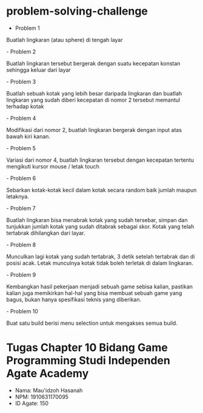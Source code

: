 # problem-solving-challenge
- Problem 1
<p>Buatlah lingkaran (atau sphere) di tengah layar</p>
- Problem 2
<p>Buatlah lingkaran tersebut bergerak dengan suatu kecepatan konstan sehingga keluar dari layar</p>
- Problem 3
<p>Buatlah sebuah kotak yang lebih besar daripada lingkaran dan buatlah lingkaran yang sudah diberi kecepatan di nomor 2 tersebut memantul terhadap kotak</p>
- Problem 4
<p>Modifikasi dari nomor 2, buatlah lingkaran bergerak dengan input atas bawah kiri kanan.</p>
- Problem 5
<p>Variasi dari nomor 4, buatlah lingkaran tersebut dengan kecepatan tertentu mengikuti kursor mouse / letak touch</p>
- Problem 6
<p>Sebarkan kotak-kotak kecil dalam kotak secara random baik jumlah maupun letaknya.</p>
- Problem 7
<p>Buatlah lingkaran bisa menabrak kotak yang sudah tersebar, simpan dan tunjukkan jumlah kotak yang sudah ditabrak sebagai skor. Kotak yang telah tertabrak dihilangkan dari layar.</p>
- Problem 8
<p>Munculkan lagi kotak yang sudah tertabrak, 3 detik setelah tertabrak dan di posisi acak. Letak munculnya kotak tidak boleh terletak di dalam lingkaran.</p>
- Problem 9
<p>Kembangkan hasil pekerjaan menjadi sebuah game sebisa kalian, pastikan kalian juga memikirkan hal-hal yang bisa membuat sebuah game yang bagus, bukan hanya spesifikasi teknis yang diberikan.</p>
- Problem 10
<p>Buat satu build berisi menu selection untuk mengakses semua build.</p>

# Tugas Chapter 10 Bidang Game Programming Studi Independen Agate Academy
- Nama: Mau'idzoh Hasanah
- NPM: 1910631170095
- ID Agate: 150
